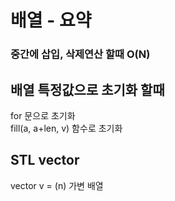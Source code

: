 # 배열 - 요약
### 중간에 삽입, 삭제연산 할때 O(N)
## 배열 특정값으로 초기화 할때
for 문으로 초기화  
fill(a, a+len, v) 함수로 초기화
## STL vector
vector<int> v = (n)
가변 배열